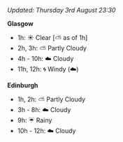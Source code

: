 *Updated: Thursday 3rd August 23:30*

**Glasgow**

* 1h: :sunny: Clear [:partly_sunny: as of 1h]
* 2h, 3h: :partly_sunny: Partly Cloudy
* 4h - 10h: :cloud: Cloudy
* 11h, 12h: :cyclone: Windy (:cloud:)

**Edinburgh**

* 1h, 2h: :partly_sunny: Partly Cloudy
* 3h - 8h: :cloud: Cloudy
* 9h: :umbrella: Rainy
* 10h - 12h: :cloud: Cloudy
